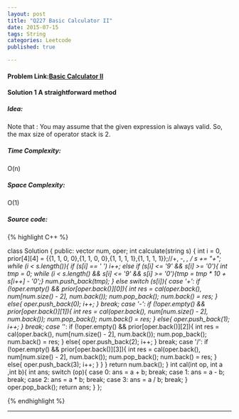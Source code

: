 ```yaml
---
layout: post
title: "Q227 Basic Calculator II"
date: 2015-07-15
tags: String
categories: Leetcode
published: true

---
```

#### Problem Link:[Basic Calculator II ](https://leetcode.com/problems/basic-calculator-ii/) 

#### Solution 1 A straightforward method

##### Idea:

Note that : You may assume that the given expression is always valid. So, the max size of operator stack is 2.        
   
##### Time Complexity:
O(n)

##### Space Complexity:
O(1)

##### Source code:
{% highlight C++ %}

class Solution {
public:
    vector<int> num, oper;
    int calculate(string s) {
        int i = 0, prior[4][4] = {\{1, 1, 0, 0},{1, 1, 0, 0},{1, 1, 1, 1},{1, 1, 1, 1\}};//+, -, *, /
        s += "+";
        while (i < s.length()){
            if (s[i] == ' ') 
                i++;
            else if (s[i] <= '9' && s[i] >= '0'){
                int tmp = 0;
                while (i < s.length() && s[i] <= '9' && s[i] >= '0'){tmp = tmp * 10 + s[i++] - '0';}
                num.push_back(tmp);
            }
            else 
                switch (s[i]){
                    case '+': 
                        if (!oper.empty() && prior[oper.back()][0]){
                            int res = cal(oper.back(), num[num.size() - 2], num.back());
                            num.pop_back();
                            num.back() = res;
                        }
                        else{
                            oper.push_back(0);
                            i++;
                        }
                        break;
                    case '-': 
                        if (!oper.empty() && prior[oper.back()][1]){
                            int res = cal(oper.back(), num[num.size() - 2], num.back());
                            num.pop_back();
                            num.back() = res;
                        }
                        else{
                            oper.push_back(1);
                            i++;
                        }
                        break;
                    case '*': 
                        if (!oper.empty() && prior[oper.back()][2]){
                            int res = cal(oper.back(), num[num.size() - 2], num.back());
                            num.pop_back();
                            num.back() = res;
                        }
                        else{
                            oper.push_back(2);
                            i++;
                        }
                        break;
                    case '/': 
                        if (!oper.empty() && prior[oper.back()][3]){
                            int res = cal(oper.back(), num[num.size() - 2], num.back());
                            num.pop_back();
                            num.back() = res;
                        }
                        else{
                            oper.push_back(3);
                            i++;
                        }
                }
        }
        return num.back();
    }
    int cal(int op, int a ,int b){
        int ans;
        switch (op){
            case 0: ans = a + b; break;
            case 1: ans = a - b; break;
            case 2: ans = a * b; break;
            case 3: ans = a / b; break;
        }
        oper.pop_back();
        return ans;
    }
};

{% endhighlight %}

---

